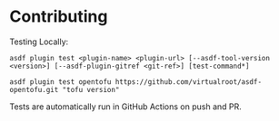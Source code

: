 # Contributing

Testing Locally:

```shell
asdf plugin test <plugin-name> <plugin-url> [--asdf-tool-version <version>] [--asdf-plugin-gitref <git-ref>] [test-command*]

asdf plugin test opentofu https://github.com/virtualroot/asdf-opentofu.git "tofu version"
```

Tests are automatically run in GitHub Actions on push and PR.
